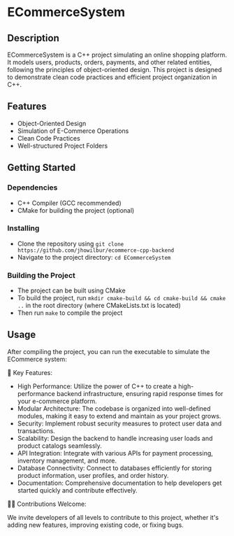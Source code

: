 # ECommerceSystem

## Description

ECommerceSystem is a C++ project simulating an online shopping platform. 
It models users, products, orders, payments, and other related entities, 
following the principles of object-oriented design. 
This project is designed to demonstrate clean code practices and efficient project organization in C++.

## Features

- Object-Oriented Design
- Simulation of E-Commerce Operations
- Clean Code Practices
- Well-structured Project Folders

## Getting Started

### Dependencies

- C++ Compiler (GCC recommended)
- CMake for building the project (optional)

### Installing

- Clone the repository using `git clone https://github.com/jhowilbur/ecommerce-cpp-backend`
- Navigate to the project directory: `cd ECommerceSystem`

### Building the Project

- The project can be built using CMake
- To build the project, run `mkdir cmake-build && cd cmake-build && cmake ..` in the root directory (where CMakeLists.txt is located)
- Then run `make` to compile the project

## Usage

After compiling the project, you can run the executable to simulate the ECommerce system:

🚀 Key Features:

- High Performance: Utilize the power of C++ to create a high-performance backend infrastructure, ensuring rapid response times for your e-commerce platform.
- Modular Architecture: The codebase is organized into well-defined modules, making it easy to extend and maintain as your project grows.
- Security: Implement robust security measures to protect user data and transactions.
- Scalability: Design the backend to handle increasing user loads and product catalogs seamlessly.
- API Integration: Integrate with various APIs for payment processing, inventory management, and more.
- Database Connectivity: Connect to databases efficiently for storing product information, user profiles, and order history.
- Documentation: Comprehensive documentation to help developers get started quickly and contribute effectively.


👩‍💻 Contributions Welcome: 

We invite developers of all levels to contribute to this project, whether it's adding new features, improving existing code, or fixing bugs.